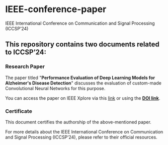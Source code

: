 # IEEE-conference-paper
IEEE International Conference on Communication and Signal Processing (ICCSP’24)

## This repository contains two documents related to ICCSP’24:
### Research Paper
The paper titled "**Performance Evaluation of Deep Learning Models for Alzheimer's Disease Detection**" discusses the evaluation of custom-made Convolutional Neural Networks for this purpose.

You can access the paper on IEEE Xplore via this [link](https://ieeexplore.ieee.org/document/10543787) or using the [**DOI link**](https://doi.org/10.1109/ICCSP60870.2024.10543787).

### Certificate
This document certifies the authorship of the above-mentioned paper.

For more details about the IEEE International Conference on Communication and Signal Processing (ICCSP’24), please refer to their official resources.

